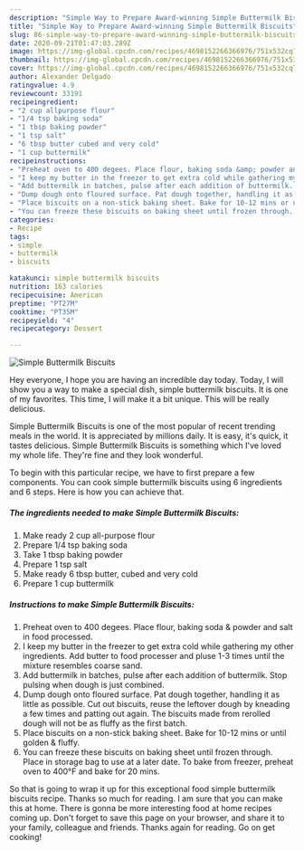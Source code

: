 ```yaml
---
description: "Simple Way to Prepare Award-winning Simple Buttermilk Biscuits"
title: "Simple Way to Prepare Award-winning Simple Buttermilk Biscuits"
slug: 86-simple-way-to-prepare-award-winning-simple-buttermilk-biscuits
date: 2020-09-21T01:47:03.289Z
image: https://img-global.cpcdn.com/recipes/4698152266366976/751x532cq70/simple-buttermilk-biscuits-recipe-main-photo.jpg
thumbnail: https://img-global.cpcdn.com/recipes/4698152266366976/751x532cq70/simple-buttermilk-biscuits-recipe-main-photo.jpg
cover: https://img-global.cpcdn.com/recipes/4698152266366976/751x532cq70/simple-buttermilk-biscuits-recipe-main-photo.jpg
author: Alexander Delgado
ratingvalue: 4.9
reviewcount: 33191
recipeingredient:
- "2 cup allpurpose flour"
- "1/4 tsp baking soda"
- "1 tbsp baking powder"
- "1 tsp salt"
- "6 tbsp butter cubed and very cold"
- "1 cup buttermilk"
recipeinstructions:
- "Preheat oven to 400 degees. Place flour, baking soda &amp; powder and salt in food processed."
- "I keep my butter in the freezer to get extra cold while gathering my other ingredients. Add butter to food processer and pluse 1-3 times until the mixture resembles coarse sand."
- "Add buttermilk in batches, pulse after each addition of buttermilk. Stop pulsing when dough is just combined."
- "Dump dough onto floured surface. Pat dough together, handling it as little as possible. Cut out biscuits, reuse the leftover dough by kneading a few times and patting out again. The biscuits made from rerolled dough will not be as fluffy as the first batch."
- "Place biscuits on a non-stick baking sheet. Bake for 10-12 mins or until golden &amp; fluffy."
- "You can freeze these biscuits on baking sheet until frozen through. Place in storage bag to use at a later date. To bake from freezer, preheat oven to 400°F and bake for 20 mins."
categories:
- Recipe
tags:
- simple
- buttermilk
- biscuits

katakunci: simple buttermilk biscuits 
nutrition: 163 calories
recipecuisine: American
preptime: "PT27M"
cooktime: "PT35M"
recipeyield: "4"
recipecategory: Dessert

---
```



![Simple Buttermilk Biscuits](https://img-global.cpcdn.com/recipes/4698152266366976/751x532cq70/simple-buttermilk-biscuits-recipe-main-photo.jpg)

Hey everyone, I hope you are having an incredible day today. Today, I will show you a way to make a special dish, simple buttermilk biscuits. It is one of my favorites. This time, I will make it a bit unique. This will be really delicious.



Simple Buttermilk Biscuits is one of the most popular of recent trending meals in the world. It is appreciated by millions daily. It is easy, it's quick, it tastes delicious. Simple Buttermilk Biscuits is something which I've loved my whole life. They're fine and they look wonderful.


To begin with this particular recipe, we have to first prepare a few components. You can cook simple buttermilk biscuits using 6 ingredients and 6 steps. Here is how you can achieve that.

<!--inarticleads1-->

##### The ingredients needed to make Simple Buttermilk Biscuits:

1. Make ready 2 cup all-purpose flour
1. Prepare 1/4 tsp baking soda
1. Take 1 tbsp baking powder
1. Prepare 1 tsp salt
1. Make ready 6 tbsp butter, cubed and very cold
1. Prepare 1 cup buttermilk




<!--inarticleads2-->

##### Instructions to make Simple Buttermilk Biscuits:

1. Preheat oven to 400 degees. Place flour, baking soda &amp; powder and salt in food processed.
1. I keep my butter in the freezer to get extra cold while gathering my other ingredients. Add butter to food processer and pluse 1-3 times until the mixture resembles coarse sand.
1. Add buttermilk in batches, pulse after each addition of buttermilk. Stop pulsing when dough is just combined.
1. Dump dough onto floured surface. Pat dough together, handling it as little as possible. Cut out biscuits, reuse the leftover dough by kneading a few times and patting out again. The biscuits made from rerolled dough will not be as fluffy as the first batch.
1. Place biscuits on a non-stick baking sheet. Bake for 10-12 mins or until golden &amp; fluffy.
1. You can freeze these biscuits on baking sheet until frozen through. Place in storage bag to use at a later date. To bake from freezer, preheat oven to 400°F and bake for 20 mins.




So that is going to wrap it up for this exceptional food simple buttermilk biscuits recipe. Thanks so much for reading. I am sure that you can make this at home. There is gonna be more interesting food at home recipes coming up. Don't forget to save this page on your browser, and share it to your family, colleague and friends. Thanks again for reading. Go on get cooking!
